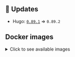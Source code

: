 ## :heartbeat: Updates

* Hugo: [`0.89.1`](https://github.com/klakegg/docker-hugo/releases/tag/0.89.1) => `0.89.2`


## Docker images

<details>
<summary>Click to see available images</summary>

This release is available from Docker Hub as project `klakegg/hugo` with the following tags:

| Alias tags                   | Version specific tags                      |
| ---------------------------- | ------------------------------------------ |
| `busybox`, `latest`          | `0.89.2-busybox`, `0.89.2`                     |
| `busybox-ci`, `ci`           | `0.89.2-busybox-ci`, `0.89.2-ci`               |
| `busybox-onbuild`, `onbuild` | `0.89.2-busybox-onbuild`, `0.89.2-onbuild`     |
| `alpine`                     | `0.89.2-alpine`                              |
| `alpine-ci`                  | `0.89.2-alpine-ci`                           |
| `alpine-onbuild`             | `0.89.2-alpine-onbuild`                      |
| `asciidoctor`                | `0.89.2-asciidoctor`                         |
| `asciidoctor-ci`             | `0.89.2-asciidoctor-ci`                      |
| `asciidoctor-onbuild`        | `0.89.2-asciidoctor-onbuild`                 |
| `pandoc`                     | `0.89.2-pandoc`                              |
| `pandoc-ci`                  | `0.89.2-pandoc-ci`                           |
| `pandoc-onbuild`             | `0.89.2-pandoc-onbuild`                      |
| `ext-alpine`                 | `0.89.2-ext-alpine`                          |
| `ext-alpine-ci`              | `0.89.2-ext-alpine-ci`                       |
| `ext-alpine-onbuild`         | `0.89.2-ext-alpine-onbuild`                  |
| `ext-asciidoctor`            | `0.89.2-ext-asciidoctor`                     |
| `ext-asciidoctor-ci`         | `0.89.2-ext-asciidoctor-ci`                  |
| `ext-asciidoctor-onbuild`    | `0.89.2-ext-asciidoctor-onbuild`             |
| `ext-pandoc`                 | `0.89.2-ext-pandoc`                          |
| `ext-pandoc-ci`              | `0.89.2-ext-pandoc-ci`                       |
| `ext-pandoc-onbuild`         | `0.89.2-ext-pandoc-onbuild`                  |
| `debian`                     | `0.89.2-debian`                              |
| `debian-ci`                  | `0.89.2-debian-ci`                           |
| `debian-onbuild`             | `0.89.2-debian-onbuild`                      |
| `ext-debian`, `ext`, `latest-ext` | `0.89.2-ext-debian`, `0.89.2-ext`         |
| `ext-debian-ci`, `ext-ci`    | `0.89.2-ext-debian-ci`, `0.89.2-ext-ci`        |
| `ext-debian-onbuild`, `ext-onbuild` | `0.89.2-ext-debian-onbuild`, `0.89.2-ext-onbuild` |
| `ubuntu`                     | `0.89.2-ubuntu`                            |
| `ubuntu-ci`                  | `0.89.2-ubuntu-ci`                         |
| `ubuntu-onbuild`             | `0.89.2-ubuntu-onbuild`                    |
| `ext-ubuntu`                 | `0.89.2-ext-ubuntu`                        |
| `ext-ubuntu-ci`              | `0.89.2-ext-ubuntu-ci`                     |
| `ext-ubuntu-onbuild`         | `0.89.2-ext-ubuntu-onbuild`                |
</details>